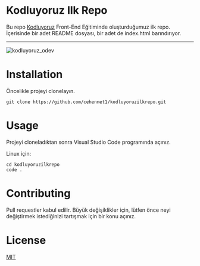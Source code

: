 # Kodluyoruz Ilk Repo
 
Bu repo [Kodluyoruz](https://www.kodluyoruz.org/) Front-End Eğitiminde oluşturduğumuz ilk repo. İçerisinde bir adet README dosyası, bir adet de index.html barındırıyor.


--------------------------------------------------

![kodluyoruz_odev](https://user-images.githubusercontent.com/132218899/235477042-90b520f0-9e19-4f3c-a326-3fc54f5ff84a.png)


# Installation
 Öncelikle projeyi clonelayın. 
 
 ```
 git clone https://github.com/cehennet1/kodluyoruzilkrepo.git
 ```

 # Usage
Projeyi cloneladıktan sonra Visual Studio Code programında açınız.

Linux için:

```
cd kodluyoruzilkrepo
code .
```
# Contributing
Pull requestler kabul edilir. Büyük değişiklikler için, lütfen önce neyi değiştirmek istediğinizi tartışmak için bir konu açınız.

# License
[MIT](https://choosealicense.com/licenses/mit/)
